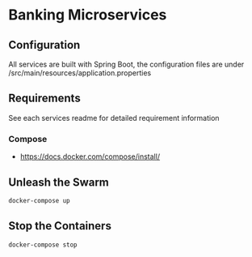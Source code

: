 # Banking Microservices

## Configuration
All services are built with Spring Boot, the configuration files are under /src/main/resources/application.properties

## Requirements
See each services readme for detailed requirement information
### Compose
* https://docs.docker.com/compose/install/

## Unleash the Swarm
```bash
docker-compose up
```

## Stop the Containers
```bash
docker-compose stop
```
